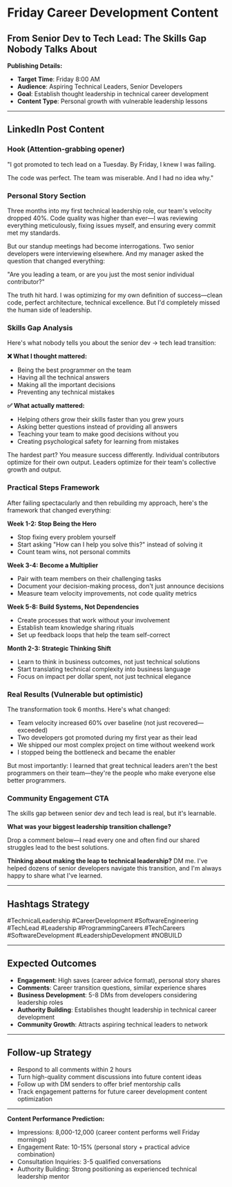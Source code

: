 # Friday Career Development Content
## From Senior Dev to Tech Lead: The Skills Gap Nobody Talks About

**Publishing Details:**
- **Target Time**: Friday 8:00 AM
- **Audience**: Aspiring Technical Leaders, Senior Developers
- **Goal**: Establish thought leadership in technical career development
- **Content Type**: Personal growth with vulnerable leadership lessons

---

## LinkedIn Post Content

### Hook (Attention-grabbing opener)
"I got promoted to tech lead on a Tuesday. By Friday, I knew I was failing.

The code was perfect. The team was miserable. And I had no idea why."

### Personal Story Section
Three months into my first technical leadership role, our team's velocity dropped 40%. Code quality was higher than ever—I was reviewing everything meticulously, fixing issues myself, and ensuring every commit met my standards.

But our standup meetings had become interrogations. Two senior developers were interviewing elsewhere. And my manager asked the question that changed everything:

"Are you leading a team, or are you just the most senior individual contributor?"

The truth hit hard. I was optimizing for my own definition of success—clean code, perfect architecture, technical excellence. But I'd completely missed the human side of leadership.

### Skills Gap Analysis
Here's what nobody tells you about the senior dev → tech lead transition:

**❌ What I thought mattered:**
- Being the best programmer on the team
- Having all the technical answers
- Making all the important decisions
- Preventing any technical mistakes

**✅ What actually mattered:**
- Helping others grow their skills faster than you grew yours
- Asking better questions instead of providing all answers
- Teaching your team to make good decisions without you
- Creating psychological safety for learning from mistakes

The hardest part? You measure success differently. Individual contributors optimize for their own output. Leaders optimize for their team's collective growth and output.

### Practical Steps Framework
After failing spectacularly and then rebuilding my approach, here's the framework that changed everything:

**Week 1-2: Stop Being the Hero**
- Stop fixing every problem yourself
- Start asking "How can I help you solve this?" instead of solving it
- Count team wins, not personal commits

**Week 3-4: Become a Multiplier**
- Pair with team members on their challenging tasks
- Document your decision-making process, don't just announce decisions
- Measure team velocity improvements, not code quality metrics

**Week 5-8: Build Systems, Not Dependencies**
- Create processes that work without your involvement
- Establish team knowledge sharing rituals
- Set up feedback loops that help the team self-correct

**Month 2-3: Strategic Thinking Shift**
- Learn to think in business outcomes, not just technical solutions
- Start translating technical complexity into business language
- Focus on impact per dollar spent, not just technical elegance

### Real Results (Vulnerable but optimistic)
The transformation took 6 months. Here's what changed:

- Team velocity increased 60% over baseline (not just recovered—exceeded)
- Two developers got promoted during my first year as their lead
- We shipped our most complex project on time without weekend work
- I stopped being the bottleneck and became the enabler

But most importantly: I learned that great technical leaders aren't the best programmers on their team—they're the people who make everyone else better programmers.

### Community Engagement CTA
The skills gap between senior dev and tech lead is real, but it's learnable.

**What was your biggest leadership transition challenge?** 

Drop a comment below—I read every one and often find our shared struggles lead to the best solutions.

**Thinking about making the leap to technical leadership?** DM me. I've helped dozens of senior developers navigate this transition, and I'm always happy to share what I've learned.

---

## Hashtags Strategy
#TechnicalLeadership #CareerDevelopment #SoftwareEngineering #TechLead #Leadership #ProgrammingCareers #TechCareers #SoftwareDevelopment #LeadershipDevelopment #NOBUILD

---

## Expected Outcomes
- **Engagement**: High saves (career advice format), personal story shares
- **Comments**: Career transition questions, similar experience shares
- **Business Development**: 5-8 DMs from developers considering leadership roles
- **Authority Building**: Establishes thought leadership in technical career development
- **Community Growth**: Attracts aspiring technical leaders to network

---

## Follow-up Strategy
- Respond to all comments within 2 hours
- Turn high-quality comment discussions into future content ideas
- Follow up with DM senders to offer brief mentorship calls
- Track engagement patterns for future career development content optimization

---

**Content Performance Prediction:**
- Impressions: 8,000-12,000 (career content performs well Friday mornings)
- Engagement Rate: 10-15% (personal story + practical advice combination)
- Consultation Inquiries: 3-5 qualified conversations
- Authority Building: Strong positioning as experienced technical leadership mentor